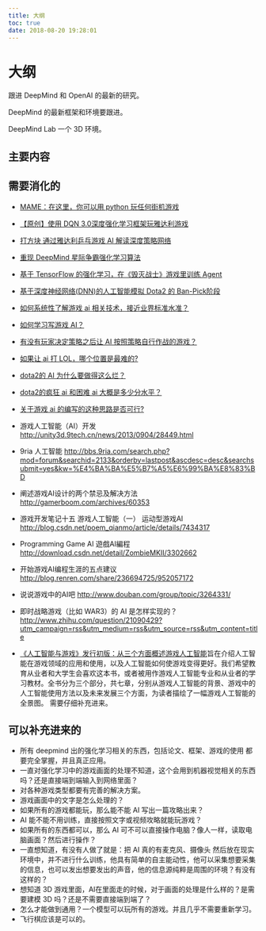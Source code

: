 ```yaml
---
title: 大纲
toc: true
date: 2018-08-20 19:28:01
---
```

# 大纲

跟进 DeepMind 和 OpenAI 的最新的研究。

DeepMind 的最新框架和环境要跟进。


DeepMind Lab 一个 3D 环境。

## 主要内容




## 需要消化的


- [MAME：在这里，你可以用 python 玩任何街机游戏](https://www.jqr.com/article/000572)


- [【原创】使用 DQN 3.0深度强化学习框架玩雅达利游戏](https://www.jqr.com/news/008198)
- [打方块 通过雅达利乒乓游戏 AI 解读深度策略网络](https://blog.csdn.net/qq_27667937/article/details/81022394)
- [重现 DeepMind 星际争霸强化学习算法](https://zhuanlan.zhihu.com/p/29246185)
- [基于 TensorFlow 的强化学习，在《毁灭战士》游戏里训练 Agent](https://www.leiphone.com/news/201801/SddRqF9JCWDfXLje.html)

- [基于深度神经网络(DNN)的人工智能模拟 Dota2 的 Ban-Pick阶段](https://zhuanlan.zhihu.com/p/28237130)


- [如何系统性了解游戏 ai 相关技术，接近业界标准水准？](https://www.zhihu.com/question/29335808)
- [如何学习写游戏 AI？](https://www.zhihu.com/question/31409633)
- [有没有玩家决定策略之后让 AI 按照策略自行作战的游戏？](https://www.zhihu.com/question/28006015)
- [如果让 ai 打 LOL，哪个位置是最难的?](https://www.zhihu.com/question/55360935)


- [dota2的 AI 为什么要做得这么烂？](https://www.zhihu.com/question/24494928)
- [dota2的疯狂 ai 和困难 ai 大概是多少分水平？](https://www.zhihu.com/question/55295115)
- [关于游戏 ai 的编写的这种思路是否可行?](https://www.zhihu.com/question/39916873)




- 游戏人工智能（AI）开发	http://unity3d.9tech.cn/news/2013/0904/28449.html
- 9ria 人工智能	http://bbs.9ria.com/search.php?mod=forum&searchid=2133&orderby=lastpost&ascdesc=desc&searchsubmit=yes&kw=%E4%BA%BA%E5%B7%A5%E6%99%BA%E8%83%BD
- 阐述游戏AI设计的两个禁忌及解决方法	http://gamerboom.com/archives/60353
- 游戏开发笔记十五 游戏人工智能（一） 运动型游戏AI 	http://blog.csdn.net/poem_qianmo/article/details/7434317
- Programming Game AI 遊戲AI編程	http://download.csdn.net/detail/ZombieMKII/3302662
- 开始游戏AI编程生涯的五点建议	http://blog.renren.com/share/236694725/952057172
- 说说游戏中的AI吧	http://www.douban.com/group/topic/3264331/

- 即时战略游戏（比如 WAR3）的 AI 是怎样实现的？	http://www.zhihu.com/question/21090429?utm_campaign=rss&utm_medium=rss&utm_source=rss&utm_content=title


- [《人工智能与游戏》发行初版：从三个方面概述游戏人工智能](https://mp.weixin.qq.com/s/E2YWBjswFNijKVmJ_rNHVA?)旨在介绍人工智能在游戏领域的应用和使用，以及人工智能如何使游戏变得更好。我们希望教育从业者和大学生会喜欢这本书，或者被用作游戏人工智能专业和从业者的学习教材。全书分为三个部分，共七章，分别从游戏人工智能的背景、游戏中的人工智能使用方法以及未来发展三个方面，为读者描绘了一幅游戏人工智能的全景图。 需要仔细补充进来。


## 可以补充进来的

- 所有 deepmind 出的强化学习相关的东西，包括论文、框架、游戏的使用 都要完全掌握，并且真正应用。
- 一直对强化学习中的游戏画面的处理不知道，这个会用到机器视觉相关的东西吗？还是直接端到端输入到网络里面？
- 对各种游戏类型都要有完善的解决方案。
- 游戏画面中的文字是怎么处理的？
- 如果所有的游戏都能玩，那么能不能 AI 写出一篇攻略出来？
- AI 能不能不用训练，直接按照文字或视频攻略就能玩游戏？
- 如果所有的东西都可以，那么 AI 可不可以直接操作电脑？像人一样，读取电脑画面？然后进行操作？
- 一直想知道，有没有人做了就是：把 AI 真的有麦克风、摄像头 然后放在现实环境中，并不进行什么训练，他具有简单的自主能动性，他可以采集想要采集的信息，也可以发出想要发出的声音，他的信息源纯粹是周围的环境？有没有这样的？
- 想知道 3D 游戏里面，AI在里面走的时候，对于画面的处理是什么样的？是需要建模 3D 吗？还是不需要直接端到端了？
- 怎么才能做到通用？一个模型可以玩所有的游戏。并且几乎不需要重新学习。
- 飞行棋应该是可以的。
